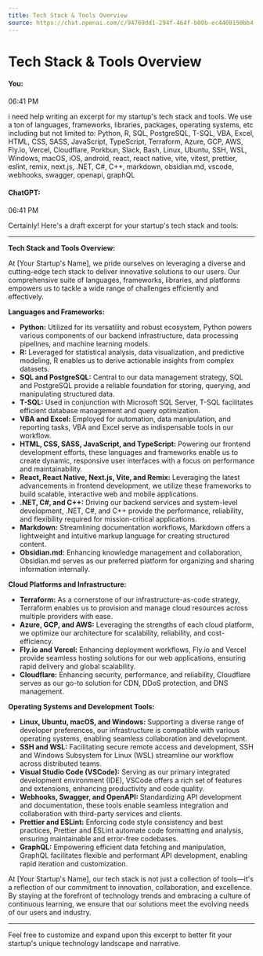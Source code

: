 ```yaml
---
title: Tech Stack & Tools Overview
source: https://chat.openai.com/c/94769dd1-294f-464f-b00b-ec4408150bb4
---
```


# Tech Stack & Tools Overview

#### You:
<time datetime="2024-03-18T22:41:18.375Z" title="3/18/2024, 6:41:18 PM">06:41 PM</time>

i need help writing an excerpt for my startup's tech stack and tools. We use a ton of languages, frameworks, libraries, packages, operating systems, etc including but not limited to: Python, R, SQL, PostgreSQL, T-SQL, VBA, Excel, HTML, CSS, SASS, JavaScript, TypeScript, Terraform, Azure, GCP, AWS, Fly.io, Vercel, Cloudflare, Porkbun, Slack, Bash, Linux, Ubuntu, SSH, WSL, Windows, macOS, iOS, android, react, react native, vite, vitest, prettier, eslint, remix, next.js, .NET, C#, C++, markdown, obsidian.md, vscode, webhooks, swagger, openapi, graphQL

#### ChatGPT:
<time datetime="2024-03-18T22:41:28.543Z" title="3/18/2024, 6:41:28 PM">06:41 PM</time>

Certainly! Here's a draft excerpt for your startup's tech stack and tools:

---

**Tech Stack and Tools Overview:**

At \[Your Startup's Name], we pride ourselves on leveraging a diverse and cutting-edge tech stack to deliver innovative solutions to our users. Our comprehensive suite of languages, frameworks, libraries, and platforms empowers us to tackle a wide range of challenges efficiently and effectively.

**Languages and Frameworks:**

- **Python:** Utilized for its versatility and robust ecosystem, Python powers various components of our backend infrastructure, data processing pipelines, and machine learning models.
- **R:** Leveraged for statistical analysis, data visualization, and predictive modeling, R enables us to derive actionable insights from complex datasets.
- **SQL and PostgreSQL:** Central to our data management strategy, SQL and PostgreSQL provide a reliable foundation for storing, querying, and manipulating structured data.
- **T-SQL:** Used in conjunction with Microsoft SQL Server, T-SQL facilitates efficient database management and query optimization.
- **VBA and Excel:** Employed for automation, data manipulation, and reporting tasks, VBA and Excel serve as indispensable tools in our workflow.
- **HTML, CSS, SASS, JavaScript, and TypeScript:** Powering our frontend development efforts, these languages and frameworks enable us to create dynamic, responsive user interfaces with a focus on performance and maintainability.
- **React, React Native, Next.js, Vite, and Remix:** Leveraging the latest advancements in frontend development, we utilize these frameworks to build scalable, interactive web and mobile applications.
- **.NET, C#, and C++:** Driving our backend services and system-level development, .NET, C#, and C++ provide the performance, reliability, and flexibility required for mission-critical applications.
- **Markdown:** Streamlining documentation workflows, Markdown offers a lightweight and intuitive markup language for creating structured content.
- **Obsidian.md:** Enhancing knowledge management and collaboration, Obsidian.md serves as our preferred platform for organizing and sharing information internally.

**Cloud Platforms and Infrastructure:**

- **Terraform:** As a cornerstone of our infrastructure-as-code strategy, Terraform enables us to provision and manage cloud resources across multiple providers with ease.
- **Azure, GCP, and AWS:** Leveraging the strengths of each cloud platform, we optimize our architecture for scalability, reliability, and cost-efficiency.
- **Fly.io and Vercel:** Enhancing deployment workflows, Fly.io and Vercel provide seamless hosting solutions for our web applications, ensuring rapid delivery and global scalability.
- **Cloudflare:** Enhancing security, performance, and reliability, Cloudflare serves as our go-to solution for CDN, DDoS protection, and DNS management.

**Operating Systems and Development Tools:**

- **Linux, Ubuntu, macOS, and Windows:** Supporting a diverse range of developer preferences, our infrastructure is compatible with various operating systems, enabling seamless collaboration and development.
- **SSH and WSL:** Facilitating secure remote access and development, SSH and Windows Subsystem for Linux (WSL) streamline our workflow across distributed teams.
- **Visual Studio Code (VSCode):** Serving as our primary integrated development environment (IDE), VSCode offers a rich set of features and extensions, enhancing productivity and code quality.
- **Webhooks, Swagger, and OpenAPI:** Standardizing API development and documentation, these tools enable seamless integration and collaboration with third-party services and clients.
- **Prettier and ESLint:** Enforcing code style consistency and best practices, Prettier and ESLint automate code formatting and analysis, ensuring maintainable and error-free codebases.
- **GraphQL:** Empowering efficient data fetching and manipulation, GraphQL facilitates flexible and performant API development, enabling rapid iteration and customization.

At \[Your Startup's Name], our tech stack is not just a collection of tools—it's a reflection of our commitment to innovation, collaboration, and excellence. By staying at the forefront of technology trends and embracing a culture of continuous learning, we ensure that our solutions meet the evolving needs of our users and industry.

---

Feel free to customize and expand upon this excerpt to better fit your startup's unique technology landscape and narrative.
